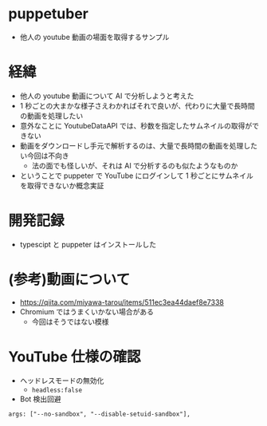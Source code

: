 # puppetuber

- 他人の youtube 動画の場面を取得するサンプル

# 経緯

- 他人の youtube 動画について AI で分析しようと考えた
- 1 秒ごとの大まかな様子さえわかればそれで良いが、代わりに大量で長時間の動画を処理したい
- 意外なことに YoutubeDataAPI では、秒数を指定したサムネイルの取得ができない
- 動画をダウンロードし手元で解析するのは、大量で長時間の動画を処理したい今回は不向き
  - 法の面でも怪しいが、それは AI で分析するのも似たようなものか
- ということで puppeter で YouTube にログインして 1 秒ごとにサムネイルを取得できないか概念実証

# 開発記録

- typescipt と puppeter はインストールした

# (参考)動画について

- https://qiita.com/miyawa-tarou/items/511ec3ea44daef8e7338
- Chromium ではうまくいかない場合がある
  - 今回はそうではない模様

# YouTube 仕様の確認

- ヘッドレスモードの無効化
  - `headless:false`
- Bot 検出回避

```
args: ["--no-sandbox", "--disable-setuid-sandbox"],
```
